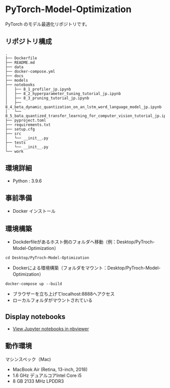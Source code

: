 # PyTorch-Model-Optimization

PyTorch のモデル最適化リポジトリです。

## リポジトリ構成

```
.
├── Dockerfile
├── README.md
├── data
├── docker-compose.yml
├── docs
├── models
├── notebooks
│   ├── 8_1_profiler_jp.ipynb
│   ├── 8_2_hyperparameter_tuning_tutorial_jp.ipynb
│   ├── 8_3_pruning_tutorial_jp.ipynb
│   ├── 8_4_beta_dynamic_quantization_on_an_lstm_word_language_model_jp.ipynb
│   └── 8_5_bata_quantized_transfer_learning_for_computer_vision_tutorial_jp.ipynb
├── pyproject.toml
├── requirements.txt
├── setup.cfg
├── src
│   └── __init__.py
├── tests
│   └── __init__.py
└── work
```

## 環境詳細

- Python : 3.9.6

## 事前準備

- Docker インストール

## 環境構築

- Dockderfileがあるホスト側のフォルダへ移動（例：Desktop/PyTroch-Model-Optimization）

```
cd Desktop/PyTroch-Model-Optimization
```

- Dockerによる環境構築（フォルダをマウント：Desktop/PyTroch-Model-Optimization）

```
docker-compose up --build
```

- ブラウザーを立ち上げてlocalhost:8888へアクセス
- ローカルフォルダがマウントされている

## Display notebooks

- [View Jupyter notebooks in nbviewer](https://nbviewer.jupyter.org/github/ykato27/PyTorch-Model-Optimization/tree/main/notebooks/)

## 動作環境

マシンスペック（Mac)

- MacBook Air (Retina, 13-inch, 2018)
- 1.6 GHz デュアルコアIntel Core i5
- 8 GB 2133 MHz LPDDR3

